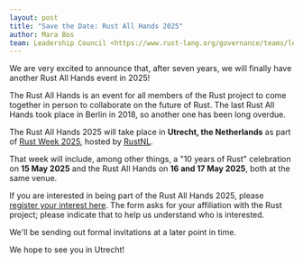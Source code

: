```yaml
---
layout: post
title: "Save the Date: Rust All Hands 2025"
author: Mara Bos
team: Leadership Council <https://www.rust-lang.org/governance/teams/leadership-council>
---
```


We are very excited to announce that, after seven years, we will finally have another Rust All Hands event in 2025!

The Rust All Hands is an event for all members of the Rust project to come together in person to collaborate on the future of Rust. The last Rust All Hands took place in Berlin in 2018, so another one has been long overdue.

The Rust All Hands 2025 will take place in **Utrecht, the Netherlands** as part of [Rust Week 2025], hosted by [RustNL].

That week will include, among other things, a "10 years of Rust" celebration on **15 May 2025**
and the Rust All Hands on **16 and 17 May 2025**, both at the same venue.

If you are interested in being part of the Rust All Hands 2025,
please [register your interest here](https://docs.google.com/forms/d/e/1FAIpQLSeeoEsZGLGokSK0Gn8GVRHhM23KgbwKsp67oxi79KfdsbipkQ/viewform?usp=sf_link).
The form asks for your affiliation with the Rust project;
please indicate that to help us understand who is interested.

We'll be sending out formal invitations at a later point in time.

We hope to see you in Utrecht!

[Rust Week 2025]: https://2025.rustweek.org/
[RustNL]: https://2025.rustweek.org/about/
